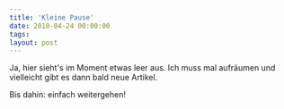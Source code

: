 ```yaml
---
title: 'Kleine Pause'
date: 2010-04-24 00:00:00 
tags: 
layout: post
---
```

Ja, hier sieht's im Moment etwas leer aus. Ich muss mal aufr&auml;umen und vielleicht gibt es dann bald neue Artikel.

Bis dahin: einfach weitergehen!
